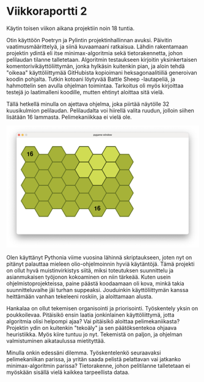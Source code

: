 # Viikkoraportti 2

Käytin toisen viikon aikana projektiin noin 18 tuntia.

Otin käyttöön Poetryn ja Pylintin projektinhallinnan avuksi. Päivitin vaatimusmäärittelyä, ja siinä kuvaamaani ratkaisua. Lähdin rakentamaan projektin ydintä eli itse minimax-algoritmia sekä tietorakennetta, johon pelilaudan tilanne talletetaan. Algoritmin testaukseen kirjoitin yksinkertaisen komentorivikäyttöliittymän, jonka hylkäsin kuitenkin pian, ja aloin tehdä "oikeaa" käyttöliittymää GitHubista kopioimani heksagonaalitiiliä generoivan koodin pohjalta. Tutkin kotoani löytyvää Battle Sheep -lautapeliä, ja hahmottelin sen avulla ohjelman toimintaa. Tarkoitus oli myös kirjoittaa testejä jo laatimalleni koodille, mutten ehtinyt aloittaa sitä vielä.

Tällä hetkellä minulla on ajettava ohjelma, joka piirtää näytölle 32 kuusikulmion pelilaudan. Pelilaudalta voi hiirellä valita ruudun, jolloin siihen lisätään 16 lammasta. Pelimekaniikkaa ei vielä ole.

![Kuvakaappaus sovelluksesta viikon 2 päättyessä](/dokumentaatio/kuvat/viikko_2.png "Kuvakaappaus sovelluksesta viikon 2 päättyessä")

Olen käyttänyt Pythonia viime vuosina lähinnä skriptaukseen, joten nyt on pitänyt palauttaa mieleen olio-ohjelmoinnin hyviä käytäntöjä. Tämä projekti on ollut hyvä muistinvirkistys siitä, miksi toteutuksen suunnittelu ja asianmukaisen työjonon kokoaminen on niin tärkeää. Kuten usein ohjelmistoprojekteissa, paine päästä koodaamaan oli kova, minkä takia suunnitteluvaihe jäi turhan suppeaksi. Jouduinkin käyttöliittymän kanssa heittämään vanhan tekeleeni roskiin, ja aloittamaan alusta.

Hankalaa on ollut tekemisen organisointi ja priorisointi. Työskentely yksin on poukkoilevaa. Pitäisikö ensin laatia jonkinlainen käyttöliittymä, jotta algoritmia olisi helpompi ajaa? Vai pitäisikö aloittaa pelimekaniikasta? Projektin ydin on kuitenkin "tekoäly" ja sen päätöksentekoa ohjaava heuristiikka. Myös kiire tuntuu jo nyt. Tekemistä on paljon, ja ohjelman valmistuminen aikataulussa mietityttää.

Minulla onkin edessäni dilemma. Työskentelenkö seuraavaksi pelimekaniikan parissa, ja yritän saada pelistä pelattavan vai jatkanko minimax-algoritmin parissa? Tietorakenne, johon pelitilanne talletetaan ei myöskään sisällä vielä kaikkea tarpeellista dataa.
